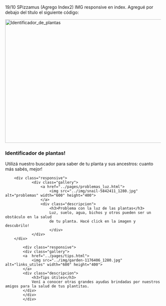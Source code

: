
19/10 SPizzamus (Agrego Index2)
IMG responsive en index. Agregué por debajo del título el siguiente código:
 <div class="gallery">
        <div class="responsive">
                <div class="gallery">
                <a href="../pages/identificador_de_plantas.html">
                    <img src="../img/flower-2566774_1280.jpg" alt="Identificador_de_plantas" width="600" height="400">
                </a>
                <div class="descripcion">
                    <h3>Identificador de plantas!</h3>
                    Utilizá nuestro buscador para saber de tu planta y sus ancestros: cuanto más sabés, mejor!
                </div>
                </div>
        </div>
    
        <div class="responsive">
                <div class="gallery">
                    <a href="../pages/problemas_luz.html">
                        <img src="../img/snail-5842411_1280.jpg" alt="problemas" width="600" height="400">
                    </a>
                    <div class="descripcion">
                        <h3>Problema con la luz de las plantas</h3>
                        Luz, suelo, agua, bichos y otros pueden ser un obstáculo en la salud
                        de tu planta. Hacé click en la imagen y descubrilo!
                        </div>
                </div>
        </div>
        
            <div class="responsive"> 
            <div class="gallery">
            <a  href="../pages/tips.html">
                <img src="../img/garden-1176406_1280.jpg" alt="links_utiles" width="600" height="400">
            </a>
            <div class="descripcion">
                <h3>Tips útiles</h3>
                Vení a conocer otras grandes ayudas brindadas por nuestros amigos para la salud de tus plantitas.
            </div>
            </div>
            </div>
            

